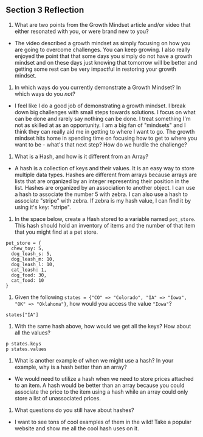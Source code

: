 ## Section 3 Reflection

1. What are two points from the Growth Mindset article and/or video that either resonated with you, or were brand new to you?
  * The video described a growth mindset as simply focusing on how you are going to overcome challenges. You can keep growing. I also really enjoyed the point that that some days you simply do not have a growth mindset and on these days just knowing that tomorrow will be better and getting some rest can be very impactful in restoring your growth mindset.

1. In which ways do you currently demonstrate a Growth Mindset? In which ways do you _not_?
  * I feel like I do a good job of demonstrating a growth mindset. I break down big challenges with small steps towards solutions. I focus on what can be done and rarely say nothing can be done. I treat something I'm not as skilled at as an opportunity. I am a big fan of "mindsets" and I think they can really aid me in getting to where I want to go. The growth mindset hits home in spending time on focusing how to get to where you want to be - what's that next step? How do we hurdle the challenge?

1. What is a Hash, and how is it different from an Array?
  * A hash is a collection of keys and their values. It is an easy way to store multiple data types. Hashes are different from arrays because arrays are lists that are organized by an integer representing their position in the list. Hashes are organized by an association to another object. I can use a hash to associate the number 5 with zebra. I can also use a hash to associate "stripe" with zebra. If zebra is my hash value, I can find it by using it's key: "stripe".

1. In the space below, create a Hash stored to a variable named `pet_store`.  This hash should hold an inventory of items and the number of that item that you might find at a pet store.
```
pet_store = {
  chew_toy: 5,
  dog_leash_s: 5,
  dog_leash_m: 10,
  dog_leash_l: 10,
  cat_leash: 1,
  dog_food: 30,
  cat_food: 10
}
```

1. Given the following `states = {"CO" => "Colorado", "IA" => "Iowa", "OK" => "Oklahoma"}`, how would you access the value `"Iowa"`?
```
states["IA"]
```

1. With the same hash above, how would we get all the keys?  How about all the values?
```
p states.keys
p states.values
```

1. What is another example of when we might use a hash?  In your example, why is a hash better than an array?
  *  We would need to utilize a hash when we need to store prices attached to an item. A hash would be better than an array because you could associate the price to the item using a hash while an array could only store a list of unassociated prices.
1. What questions do you still have about hashes?
  * I want to see tons of cool examples of them in the wild! Take a popular website and show me all the cool hash uses on it. 
